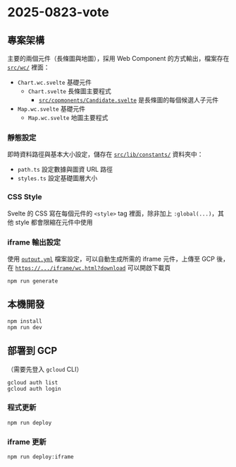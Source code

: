 # 2025-0823-vote

## 專案架構

主要的兩個元件（長條圖與地圖），採用 Web Component 的方式輸出，檔案存在 [`src/wc/`](src/wc/) 裡面：

- `Chart.wc.svelte` 基礎元件
  - `Chart.svelte` 長條圖主要程式
    - [`src/copmonents/Candidate.svelte`](src/components/Candidate.svelte) 是長條圖的每個候選人子元件
- `Map.wc.svelte` 基礎元件
  - `Map.wc.svelte` 地圖主要程式

### 靜態設定

即時資料路徑與基本大小設定，儲存在 [`src/lib/constants/`](src/lib/constants/) 資料夾中：

- `path.ts` 設定數據與圖資 URL 路徑
- `styles.ts` 設定基礎圖層大小

### CSS Style

Svelte 的 CSS 寫在每個元件的 `<style>` tag 裡面，除非加上 `:global(...)`，其他 style 都會限縮在元件中使用

### iframe 輸出設定

使用 [`output.yml`](output.yml) 檔案設定，可以自動生成所需的 iframe 元件，上傳至 GCP 後，在 [`https://.../iframe/wc.html?download`](https://projects.twreporter.org/twreporter/ddd/2025-0823-vote/iframe/wc.html?download) 可以開啟下載頁

```
npm run generate
```

## 本機開發

```
npm install
npm run dev
```

## 部署到 GCP

（需要先登入 `gcloud` CLI）

```
gcloud auth list
gcloud auth login
```

### 程式更新

```
npm run deploy
```

### iframe 更新

```
npm run deploy:iframe
```

